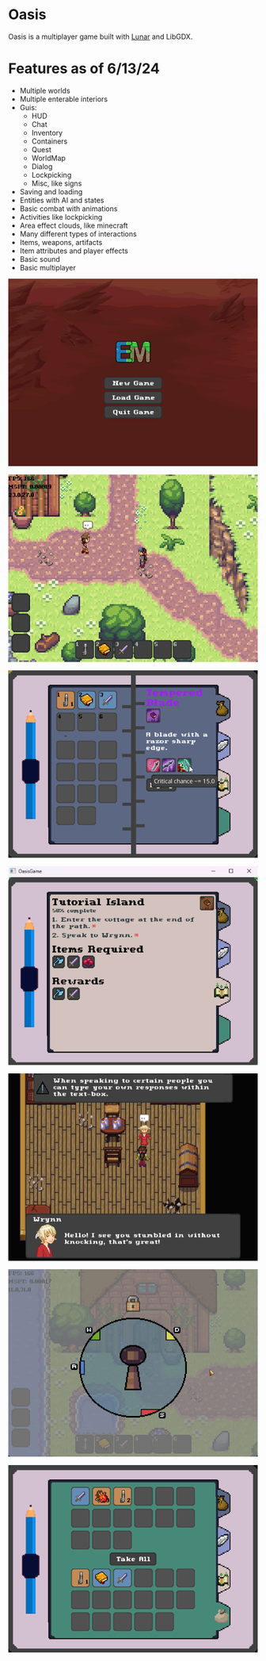 # Oasis
Oasis is a multiplayer game built with [Lunar](https://github.com/Vrekt/LunarGdx) and LibGDX.

# Features as of 6/13/24
- Multiple worlds
- Multiple enterable interiors
- Guis:
  - HUD
  - Chat
  - Inventory
  - Containers
  - Quest
  - WorldMap
  - Dialog
  - Lockpicking
  - Misc, like signs
- Saving and loading
- Entities with AI and states
- Basic combat with animations
- Activities like lockpicking
- Area effect clouds, like minecraft
- Many different types of interactions
- Items, weapons, artifacts
- Item attributes and player effects
- Basic sound
- Basic multiplayer

<p align="center">
  <img src="main_menu.gif" alt="Main Menu">
</p>

<p align="center">
  <img src="world.png" alt="Overworld">
</p>

<p align="center">
  <img src="inventory.png" alt="Inventory">
</p>

<p align="center">
  <img src="screenshot_3.png" alt="Quest UI">
</p>

<p align="center">
  <img src="dialog.png" alt="Dialog">
</p>

<p align="center">
  <img src="lockpicking.png" alt="Lockpicking">
</p>

<p align="center">
  <img src="chest.png" alt="Chest">
</p>
